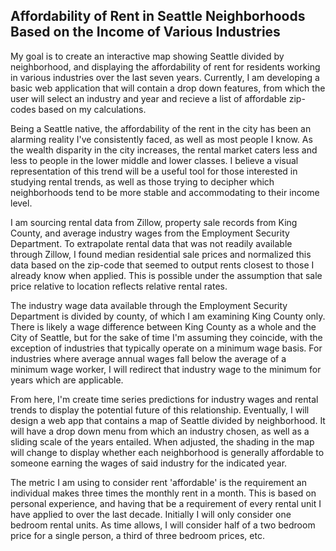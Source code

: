 ## Affordability of Rent in Seattle Neighborhoods Based on the Income of Various Industries  

My goal is to create an interactive map showing Seattle divided by neighborhood, and displaying the affordability of rent for residents working in various industries over the last seven years. Currently, I am developing a basic web application that will contain a drop down features, from which the user will select an industry and year and recieve a list of affordable zip-codes based on my calculations.  

Being a Seattle native, the affordability of the rent in the city has been an alarming reality I've consistently faced, as well as most people I know. As the wealth disparity in the city increases, the rental market caters less and less to people in the lower middle and lower classes. I believe a visual representation of this trend will be a useful tool for those interested in studying rental trends, as well as those trying to decipher which neighborhoods tend to be more stable and accommodating to their income level.  

I am sourcing rental data from Zillow, property sale records from King County, and average industry wages from the Employment Security Department. To extrapolate rental data that was not readily available through Zillow, I found median residential sale prices and normalized this data based on the zip-code that seemed to output rents closest to those I already know when applied. This is possible under the assumption that sale price relative to location reflects relative rental rates.     

The industry wage data available through the Employment Security Department is divided by county, of which I am examining King County only. There is likely a wage difference between King County as a whole and the City of Seattle, but for the sake of time I'm assuming they coincide, with the exception of industries that typically operate on a minimum wage basis. For industries where average annual wages fall below the average of a minimum wage worker, I will redirect that industry wage to the minimum for years which are applicable.      

From here, I'm create time series predictions for industry wages and rental trends to display the potential future of this relationship. Eventually, I will design a web app that contains a map of Seattle divided by neighborhood. It will have a drop down menu from which an industry chosen, as well as a sliding scale of the years entailed. When adjusted, the shading in the map will change to display whether each neighborhood is generally affordable to someone earning the wages of said industry for the indicated year.   

The metric I am using to consider rent 'affordable' is the requirement an individual makes three times the monthly rent in a month. This is based on personal experience, and having that be a requirement of every rental unit I have applied to over the last decade. Initially I will only consider one bedroom rental units. As time allows, I will consider half of a two bedroom price for a single person, a third of three bedroom prices, etc. 




